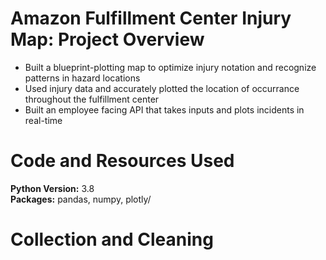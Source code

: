 # Amazon Fulfillment Center Injury Map: Project Overview
*   Built a blueprint-plotting map to optimize injury notation and recognize patterns in hazard locations 
*   Used injury data and accurately plotted the location of occurrance throughout the fulfillment center
*   Built an employee facing API that takes inputs and plots incidents in real-time

# Code and Resources Used
**Python Version:** 3.8\
**Packages:**   pandas, numpy, plotly/

# Collection and Cleaning
